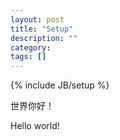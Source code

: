 ```yaml
---
layout: post
title: "Setup"
description: ""
category: 
tags: []
---
```

{% include JB/setup %}

世界你好！

Hello world!
